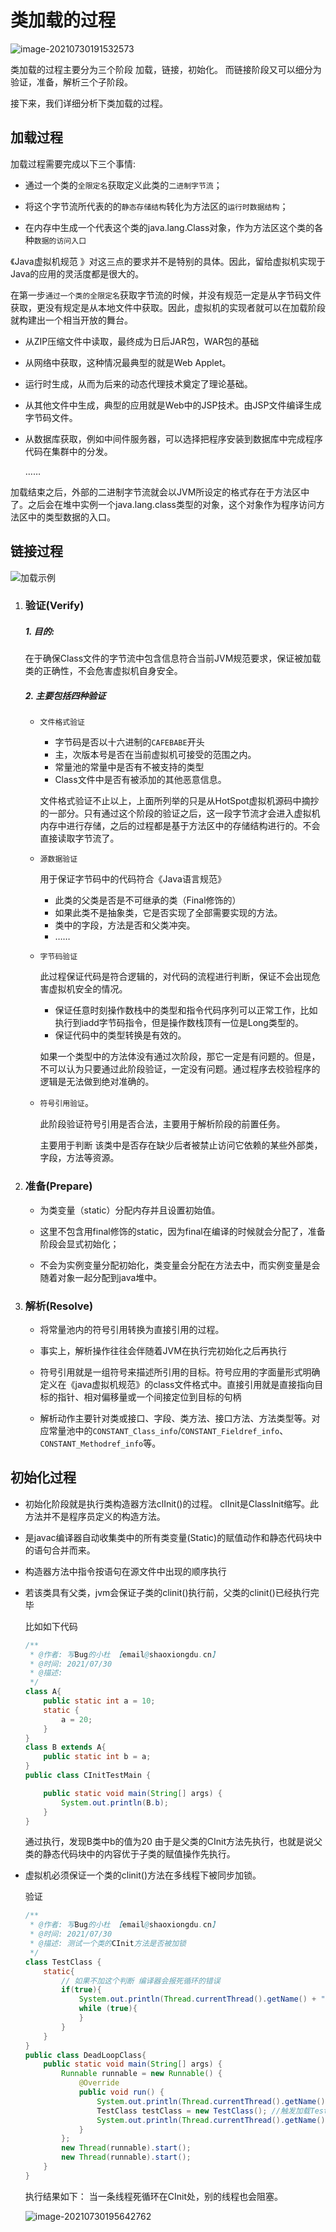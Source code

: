 # 类加载的过程

![image-20210730191532573](https://gitee.com/ShaoxiongDu/imageBed/raw/master//images/image-20210730191532573.png)

类加载的过程主要分为三个阶段 加载，链接，初始化。 而链接阶段又可以细分为验证，准备，解析三个子阶段。

接下来，我们详细分析下类加载的过程。

## 加载过程

加载过程需要完成以下三个事情:

- 通过一个类的`全限定名`获取定义此类的`二进制字节流`；

- 将这个字节流所代表的的`静态存储结构`转化为方法区的`运行时数据结构`；

- 在内存中生成一个代表这个类的java.lang.Class对象，作为方法区这个类的各种`数据的访问入口 `

《Java虚拟机规范 》对这三点的要求并不是特别的具体。因此，留给虚拟机实现于Java的应用的灵活度都是很大的。

在第一步`通过一个类的全限定名`获取字节流的时候，并没有规范一定是从字节码文件获取，更没有规定是从本地文件中获取。因此，虚拟机的实现者就可以在加载阶段就构建出一个相当开放的舞台。

- 从ZIP压缩文件中读取，最终成为日后JAR包，WAR包的基础

- 从网络中获取，这种情况最典型的就是Web Applet。

- 运行时生成，从而为后来的动态代理技术奠定了理论基础。

- 从其他文件中生成，典型的应用就是Web中的JSP技术。由JSP文件编译生成字节码文件。

- 从数据库获取，例如中间件服务器，可以选择把程序安装到数据库中完成程序代码在集群中的分发。

  ……

加载结束之后，外部的二进制字节流就会以JVM所设定的格式存在于方法区中了。之后会在堆中实例一个java.lang.class类型的对象，这个对象作为程序访问方法区中的类型数据的入口。

## 链接过程

![加载示例](https://gitee.com/ShaoxiongDu/imageBed/raw/master/image-20210617145249791.png)

1. ### 验证(Verify)

   ##### 1. 目的:

   在于确保Class文件的字节流中包含信息符合当前JVM规范要求，保证被加载类的正确性，不会危害虚拟机自身安全。

   ##### 2. 主要包括四种验证

   - `文件格式验证`

     - 字节码是否以十六进制的`CAFEBABE`开头
     - 主，次版本号是否在当前虚拟机可接受的范围之内。
     - 常量池的常量中是否有不被支持的类型
     - Class文件中是否有被添加的其他恶意信息。

     文件格式验证不止以上，上面所列举的只是从HotSpot虚拟机源码中摘抄的一部分。只有通过这个阶段的验证之后，这一段字节流才会进入虚拟机内存中进行存储，之后的过程都是基于方法区中的存储结构进行的。不会直接读取字节流了。

   - `源数据验证`

     用于保证字节码中的代码符合《Java语言规范》

     - 此类的父类是否是不可继承的类（Final修饰的）
     - 如果此类不是抽象类，它是否实现了全部需要实现的方法。
     - 类中的字段，方法是否和父类冲突。
     - ……

   - `字节码验证`

     此过程保证代码是符合逻辑的，对代码的流程进行判断，保证不会出现危害虚拟机安全的情况。

     - 保证任意时刻操作数栈中的类型和指令代码序列可以正常工作，比如执行到iadd字节码指令，但是操作数栈顶有一位是Long类型的。
     - 保证代码中的类型转换是有效的。

     如果一个类型中的方法体没有通过次阶段，那它一定是有问题的。但是，不可以认为只要通过此阶段验证，一定没有问题。通过程序去校验程序的逻辑是无法做到绝对准确的。

   - `符号引用验证`。

     此阶段验证符号引用是否合法，主要用于解析阶段的前置任务。

     主要用于判断 该类中是否存在缺少后者被禁止访问它依赖的某些外部类，字段，方法等资源。

2. ### 准备(Prepare)

    - 为类变量（static）分配内存并且设置初始值。

   - 这里不包含用final修饰的static，因为final在编译的时候就会分配了，准备阶段会显式初始化；
   - 不会为实例变量分配初始化，类变量会分配在方法去中，而实例变量是会随着对象一起分配到java堆中。

3. ### 解析(Resolve)

   - 将常量池内的符号引用转换为直接引用的过程。

   - 事实上，解析操作往往会伴随着JVM在执行完初始化之后再执行

   - 符号引用就是一组符号来描述所引用的目标。符号应用的字面量形式明确定义在《java虚拟机规范》的class文件格式中。直接引用就是直接指向目标的指针、相对偏移量或一个间接定位到目标的句柄

   - 解析动作主要针对类或接口、字段、类方法、接口方法、方法类型等。对应常量池中的`CONSTANT_Class_info`/`CONSTANT_Fieldref_info`、`CONSTANT_Methodref_info`等。

## 初始化过程

- 初始化阶段就是执行类构造器方法clInit()的过程。 clInit是ClassInit缩写。此方法并不是程序员定义的构造方法。

- 是javac编译器自动收集类中的所有类变量(Static)的赋值动作和静态代码块中的语句合并而来。

- 构造器方法中指令按语句在源文件中出现的顺序执行

- 若该类具有父类，jvm会保证子类的clinit()执行前，父类的clinit()已经执行完毕

  比如如下代码

  ```java
  /**
   * @作者: 写Bug的小杜 【email@shaoxiongdu.cn】
   * @时间: 2021/07/30
   * @描述:
   */
  class A{
      public static int a = 10;
      static {
          a = 20;
      }
  }
  class B extends A{
      public static int b = a;
  }
  public class CInitTestMain {
  
      public static void main(String[] args) {
          System.out.println(B.b);
      }
  }
  ```

  通过执行，发现B类中b的值为20 由于是父类的CInit方法先执行，也就是说父类的静态代码块中的内容优于子类的赋值操作先执行。

- 虚拟机必须保证一个类的clinit()方法在多线程下被同步加锁。

  验证

  ```java
  /**
   * @作者: 写Bug的小杜 【email@shaoxiongdu.cn】
   * @时间: 2021/07/30
   * @描述: 测试一个类的CInit方法是否被加锁
   */
  class TestClass {
      static{
          // 如果不加这个判断 编译器会报死循环的错误
          if(true){
              System.out.println(Thread.currentThread().getName() + "线程正在执行CInit方法");
              while (true){
              }
          }
      }
  }
  public class DeadLoopClass{
      public static void main(String[] args) {
          Runnable runnable = new Runnable() {
              @Override
              public void run() {
                  System.out.println(Thread.currentThread().getName() + "启动");
                  TestClass testClass = new TestClass(); //触发加载TestClass类
                  System.out.println(Thread.currentThread().getName() + "结束");
              }
          };
          new Thread(runnable).start();
          new Thread(runnable).start();
      }
  }
  ```

  执行结果如下： 当一条线程死循环在CInit处，别的线程也会阻塞。

  ![image-20210730195642762](https://gitee.com/ShaoxiongDu/imageBed/raw/master//images/image-20210730195642762.png)
